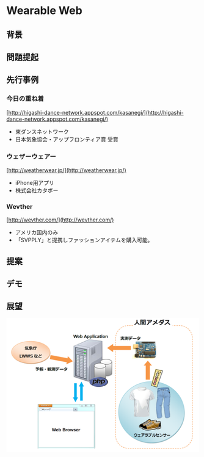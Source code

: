 Wearable Web
=============

## 背景

## 問題提起

## 先行事例
### 今日の重ね着
[http://higashi-dance-network.appspot.com/kasanegi/](http://higashi-dance-network.appspot.com/kasanegi/)

- 東ダンスネットワーク    
- 日本気象協会・アップフロンティア賞 受賞

### ウェザーウェアー
[http://weatherwear.jp/](http://weatherwear.jp/)

- iPhone用アプリ
- 株式会社カタボー

### Wevther
[http://wevther.com/](http://wevther.com/)

- アメリカ国内のみ
- 「SVPPLY」と提携しファッションアイテムを購入可能。

## 提案

## デモ

## 展望

![システム構成](images/system.png)